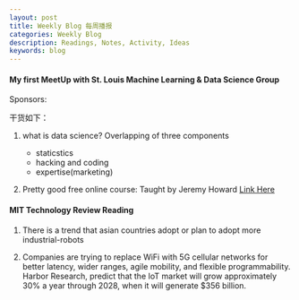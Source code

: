 ```yaml
---
layout: post
title: Weekly Blog 每周播报
categories: Weekly Blog
description: Readings, Notes, Activity, Ideas
keywords: blog
---
```



#### My first MeetUp with St. Louis Machine Learning & Data Science Group
Sponsors:



干货如下：
1. what is data science? Overlapping of three components
    - staticstics
    - hacking and coding
    - expertise(marketing)

2. Pretty good free online course:
Taught by Jeremy Howard
[Link Here](https://course.fast.ai/)


#### MIT Technology Review Reading
1. There is a trend that asian countries adopt or plan to adopt more industrial-robots

2. Companies are trying to replace WiFi with 5G cellular networks for better latency, wider ranges, agile mobility, and flexible programmability. Harbor Research, predict that the IoT market will grow approximately 30% a year through 2028, when it will generate $356 billion.
